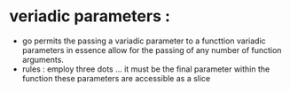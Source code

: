 # veriadic parameters : 
- go permits the passing a variadic parameter to a functtion 
variadic parameters in essence allow for the passing of any number of function arguments. 
- rules : 
employ three dots ... 
it must be the final parameter 
within the function these parameters are accessible as a slice 
